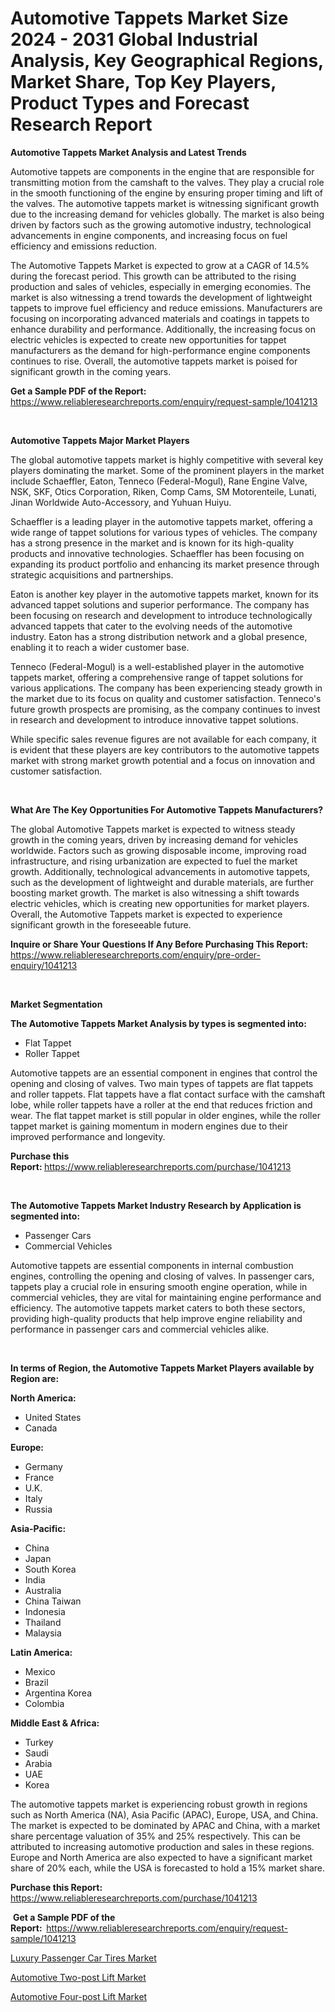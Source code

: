 <p><h1>Automotive Tappets Market Size 2024 - 2031 Global Industrial Analysis, Key Geographical Regions, Market Share, Top Key Players, Product Types and Forecast Research Report</h1></p><p><strong>Automotive Tappets Market Analysis and Latest Trends</strong></p>
<p><p>Automotive tappets are components in the engine that are responsible for transmitting motion from the camshaft to the valves. They play a crucial role in the smooth functioning of the engine by ensuring proper timing and lift of the valves. The automotive tappets market is witnessing significant growth due to the increasing demand for vehicles globally. The market is also being driven by factors such as the growing automotive industry, technological advancements in engine components, and increasing focus on fuel efficiency and emissions reduction.</p><p>The Automotive Tappets Market is expected to grow at a CAGR of 14.5% during the forecast period. This growth can be attributed to the rising production and sales of vehicles, especially in emerging economies. The market is also witnessing a trend towards the development of lightweight tappets to improve fuel efficiency and reduce emissions. Manufacturers are focusing on incorporating advanced materials and coatings in tappets to enhance durability and performance. Additionally, the increasing focus on electric vehicles is expected to create new opportunities for tappet manufacturers as the demand for high-performance engine components continues to rise. Overall, the automotive tappets market is poised for significant growth in the coming years.</p></p>
<p><strong>Get a Sample PDF of the Report:&nbsp;</strong> <a href="https://www.reliableresearchreports.com/enquiry/request-sample/1041213">https://www.reliableresearchreports.com/enquiry/request-sample/1041213</a></p>
<p>&nbsp;</p>
<p><strong>Automotive Tappets Major Market Players</strong></p>
<p><p>The global automotive tappets market is highly competitive with several key players dominating the market. Some of the prominent players in the market include Schaeffler, Eaton, Tenneco (Federal-Mogul), Rane Engine Valve, NSK, SKF, Otics Corporation, Riken, Comp Cams, SM Motorenteile, Lunati, Jinan Worldwide Auto-Accessory, and Yuhuan Huiyu.</p><p>Schaeffler is a leading player in the automotive tappets market, offering a wide range of tappet solutions for various types of vehicles. The company has a strong presence in the market and is known for its high-quality products and innovative technologies. Schaeffler has been focusing on expanding its product portfolio and enhancing its market presence through strategic acquisitions and partnerships.</p><p>Eaton is another key player in the automotive tappets market, known for its advanced tappet solutions and superior performance. The company has been focusing on research and development to introduce technologically advanced tappets that cater to the evolving needs of the automotive industry. Eaton has a strong distribution network and a global presence, enabling it to reach a wider customer base.</p><p>Tenneco (Federal-Mogul) is a well-established player in the automotive tappets market, offering a comprehensive range of tappet solutions for various applications. The company has been experiencing steady growth in the market due to its focus on quality and customer satisfaction. Tenneco's future growth prospects are promising, as the company continues to invest in research and development to introduce innovative tappet solutions.</p><p>While specific sales revenue figures are not available for each company, it is evident that these players are key contributors to the automotive tappets market with strong market growth potential and a focus on innovation and customer satisfaction.</p></p>
<p>&nbsp;</p>
<p><strong>What Are The Key Opportunities For Automotive Tappets Manufacturers?</strong></p>
<p><p>The global Automotive Tappets market is expected to witness steady growth in the coming years, driven by increasing demand for vehicles worldwide. Factors such as growing disposable income, improving road infrastructure, and rising urbanization are expected to fuel the market growth. Additionally, technological advancements in automotive tappets, such as the development of lightweight and durable materials, are further boosting market growth. The market is also witnessing a shift towards electric vehicles, which is creating new opportunities for market players. Overall, the Automotive Tappets market is expected to experience significant growth in the foreseeable future.</p></p>
<p><strong>Inquire or Share Your Questions If Any Before Purchasing This Report:</strong> <a href="https://www.reliableresearchreports.com/enquiry/pre-order-enquiry/1041213">https://www.reliableresearchreports.com/enquiry/pre-order-enquiry/1041213</a></p>
<p>&nbsp;</p>
<p><strong>Market Segmentation</strong></p>
<p><strong>The Automotive Tappets Market Analysis by types is segmented into:</strong></p>
<p><ul><li>Flat Tappet</li><li>Roller Tappet</li></ul></p>
<p><p>Automotive tappets are an essential component in engines that control the opening and closing of valves. Two main types of tappets are flat tappets and roller tappets. Flat tappets have a flat contact surface with the camshaft lobe, while roller tappets have a roller at the end that reduces friction and wear. The flat tappet market is still popular in older engines, while the roller tappet market is gaining momentum in modern engines due to their improved performance and longevity.</p></p>
<p><strong>Purchase this Report:&nbsp;</strong><a href="https://www.reliableresearchreports.com/purchase/1041213">https://www.reliableresearchreports.com/purchase/1041213</a></p>
<p>&nbsp;</p>
<p><strong>The Automotive Tappets Market Industry Research by Application is segmented into:</strong></p>
<p><ul><li>Passenger Cars</li><li>Commercial Vehicles</li></ul></p>
<p><p>Automotive tappets are essential components in internal combustion engines, controlling the opening and closing of valves. In passenger cars, tappets play a crucial role in ensuring smooth engine operation, while in commercial vehicles, they are vital for maintaining engine performance and efficiency. The automotive tappets market caters to both these sectors, providing high-quality products that help improve engine reliability and performance in passenger cars and commercial vehicles alike.</p></p>
<p>&nbsp;</p>
<p><strong>In terms of Region, the Automotive Tappets Market Players available by Region are:</strong></p>
<p>
    <p> <strong> North America: </strong>
        <ul>
            <li>United States</li>
            <li>Canada</li>
        </ul>
        </p> 
    <p> <strong> Europe: </strong>
        <ul>
            <li>Germany</li>
            <li>France</li>
            <li>U.K.</li>
            <li>Italy</li>
            <li>Russia</li>
        </ul>
        </p> 
    <p> <strong> Asia-Pacific: </strong>
        <ul>
            <li>China</li>
            <li>Japan</li>
            <li>South Korea</li>
            <li>India</li>
            <li>Australia</li>
            <li>China Taiwan</li>
            <li>Indonesia</li>
            <li>Thailand</li>
            <li>Malaysia</li>
        </ul>
        </p> 
    <p> <strong> Latin America: </strong>
        <ul>
            <li>Mexico</li>
            <li>Brazil</li>
            <li>Argentina Korea</li>
            <li>Colombia</li>
        </ul>
        </p> 
    <p> <strong> Middle East & Africa: </strong>
        <ul>
            <li>Turkey</li>
            <li>Saudi</li>
            <li>Arabia</li>
            <li>UAE</li>
            <li>Korea</li>
        </ul>
    </p>
    </p>
<p><p>The automotive tappets market is experiencing robust growth in regions such as North America (NA), Asia Pacific (APAC), Europe, USA, and China. The market is expected to be dominated by APAC and China, with a market share percentage valuation of 35% and 25% respectively. This can be attributed to increasing automotive production and sales in these regions. Europe and North America are also expected to have a significant market share of 20% each, while the USA is forecasted to hold a 15% market share.</p></p>
<p><strong>Purchase this Report: </strong><a href="https://www.reliableresearchreports.com/purchase/1041213">https://www.reliableresearchreports.com/purchase/1041213</a></p>
<p>&nbsp;<strong>Get a Sample PDF of the Report:&nbsp;&nbsp;</strong><a href="https://www.reliableresearchreports.com/enquiry/request-sample/1041213">https://www.reliableresearchreports.com/enquiry/request-sample/1041213</a></p>
<p><strong></strong></p>
<p><p><a href="https://view.publitas.com/reportprime-1/luxury-passenger-car-tires-market-size-focuses-on-market-dynamics-in-depth-analysis-and-future-projections-of-its-market-forecasted-for-period-from-2023-to-2030/">Luxury Passenger Car Tires Market</a></p><p><a href="https://view.publitas.com/reportprime-1/automotive-two-post-lift-market-offer-valuable-insights-into-market-size-market-share-market-trends-and-projections-spanning-from-2023-to-2030/">Automotive Two-post Lift Market</a></p><p><a href="https://view.publitas.com/reportprime-1/automotive-four-post-lift-market-research-report-forecasted-for-period-from-2023-2030-by-market-type-market-application-and-region/">Automotive Four-post Lift Market</a></p></p>